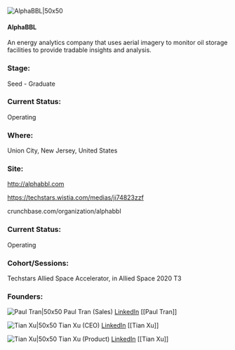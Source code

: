 

![AlphaBBL|50x50](https://apimg.techstars.com/connect/images/image_files/5eab2bf534a60d3228000042/original/0.png)

#### AlphaBBL
An energy analytics company that uses aerial imagery to monitor oil storage facilities to provide tradable insights and analysis.

### Stage: 
Seed - Graduate 

### Current Status: 
Operating

### Where:
Union City, New Jersey, United States

### Site:
http://alphabbl.com

https://techstars.wistia.com/medias/ji74823zzf

crunchbase.com/organization/alphabbl

### Current Status: 
Operating

### Cohort/Sessions: 
Techstars Allied Space Accelerator, in Allied Space 2020 T3

### Founders: 

![Paul Tran|50x50](http://s3.amazonaws.com/ts-accel-connect-uploads/images/image_files/5eb9ad79a36c116eba000068/original/PaulTran_linkedin_photo.png) Paul Tran (Sales) [LinkedIn](https://linkedin.com/in/paultran86) [[Paul Tran]]

![Tian Xu|50x50](http://s3.amazonaws.com/ts-accel-connect-uploads/images/image_files/5ed7dd2a34a60d2f3e000000/original/linkedin_pic.JPG) Tian Xu (CEO) [LinkedIn](https://linkedin.com/in/ben-xu-ny) [[Tian Xu]]

![Tian Xu|50x50]() Tian Xu (Product) [LinkedIn](https://) [[Tian Xu]]


